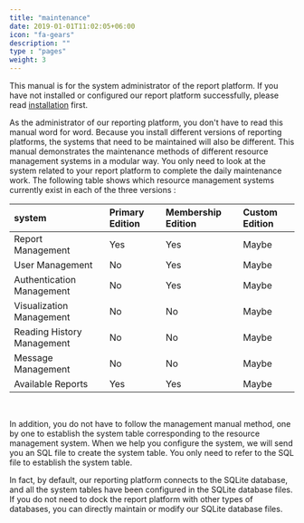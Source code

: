 ```yaml
---
title: "maintenance"
date: 2019-01-01T11:02:05+06:00
icon: "fa-gears"
description: ""
type : "pages"
weight: 3
---
```


This manual is for the system administrator of the report platform. If you have not installed or configured our report platform successfully, please read [installation](/installation) first.  
  
As the administrator of our reporting platform, you don't have to read this manual word for word. Because you install different versions of reporting platforms, the systems that need to be maintained will also be different. This manual demonstrates the maintenance methods of different resource management systems in a modular way. You only need to look at the system related to your report platform to complete the daily maintenance work. The following table shows which resource management systems currently exist in each of the three versions :    
  
system                        | Primary Edition        | Membership Edition       | Custom Edition  
:---------------------------- | :----------------------| :------------------------| :-----------------  
Report Management             | Yes                    | Yes                      | Maybe  
User Management               | No                     | Yes                      | Maybe  
Authentication Management     | No                     | Yes                      | Maybe  
Visualization Management      | No                     | No                       | Maybe  
Reading History Management    | No                     | No                       | Maybe   
Message Management            | No                     | No                       | Maybe  
Available Reports             | Yes                   | Yes                       | Maybe
<br>

In addition, you do not have to follow the management manual method, one by one to establish the system table corresponding to the resource management system. When we help you configure the system, we will send you an SQL file to create the system table. You only need to refer to the SQL file to establish the system table.  

In fact, by default, our reporting platform connects to the SQLite database, and all the system tables have been configured in the SQLite database files. If you do not need to dock the report platform with other types of databases, you can directly maintain or modify our SQLite database files. 
